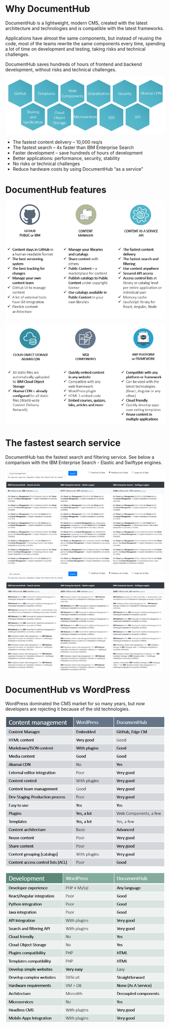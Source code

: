 # Why DocumentHub

DocumentHub is a lightweight, modern CMS, created with the latest architecture and technologies and is compatible with the latest frameworks. 

Applications have almost the same components, but instead of reusing the code, most of the teams rewrite the same components every time, spending a lot of time on development and testing, taking risks and technical challenges.

DocumentHub saves hundreds of hours of frontend and backend development, without risks and technical challenges.


![Why DocumentHub](_attachments/features1.png)

- The fastest content delivery – 10,000 req/s
- The fastest search – 4x faster than IBM Enterprise Search
- Faster development – save hundreds of hours of development
- Better applications: performance, security, stability
- No risks or technical challenges
- Reduce hardware costs by using DocumentHub “as a service”


# DocumentHub features

![Why DocumentHub](_attachments/why2.png)

![Why DocumentHub](_attachments/why3.png)


# The fastest search service

DocumentHub has the fastest search and filtering service. See below a comparison with the IBM Enterprise Search - Elastic and Swiftype engines.

![Search comparison](_attachments/search1.png)

![Search comparison](_attachments/search2.png)


# DocumentHub vs WordPress

WordPress dominated the CMS market for so many years, but now developers are rejecting it because of the old technologies.

![Why DocumentHub](_attachments/why4.png)

![Why DocumentHub](_attachments/why5.png)
